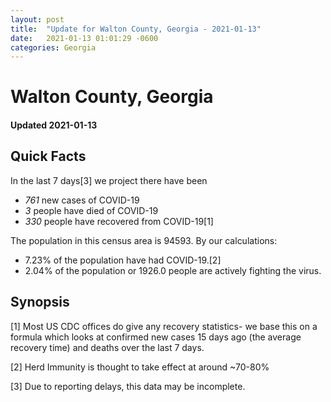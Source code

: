 ```yaml
---
layout: post
title:  "Update for Walton County, Georgia - 2021-01-13"
date:   2021-01-13 01:01:29 -0600
categories: Georgia
---
```


# Walton County, Georgia
#### Updated 2021-01-13

## Quick Facts

In the last 7 days[3] we project there have been
- *761* new cases of COVID-19
- *3* people have died of COVID-19
- *330* people have recovered from COVID-19[1]

The population in this census area is 94593. By our calculations:
- 7.23% of the population have had COVID-19.[2]
- 2.04% of the population or 1926.0 people are actively fighting the virus.

## Synopsis




[1] Most US CDC offices do give any recovery statistics- we base this on a formula which looks at confirmed new cases
15 days ago (the average recovery time) and deaths over the last 7 days.

[2] Herd Immunity is thought to take effect at around ~70-80%

[3] Due to reporting delays, this data may be incomplete.
 
    